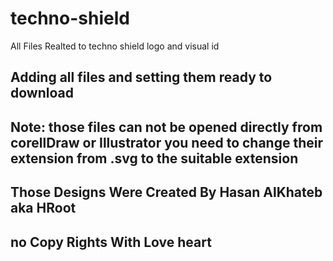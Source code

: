 # techno-shield

All Files Realted to techno shield logo and visual id

## Adding all files and setting them ready to download 
## Note: those files can not be opened directly from corellDraw or Illustrator you need to change their extension from .svg to the suitable extension 
## Those Designs Were Created By Hasan AlKhateb aka HRoot 
## no Copy Rights With Love  heart
